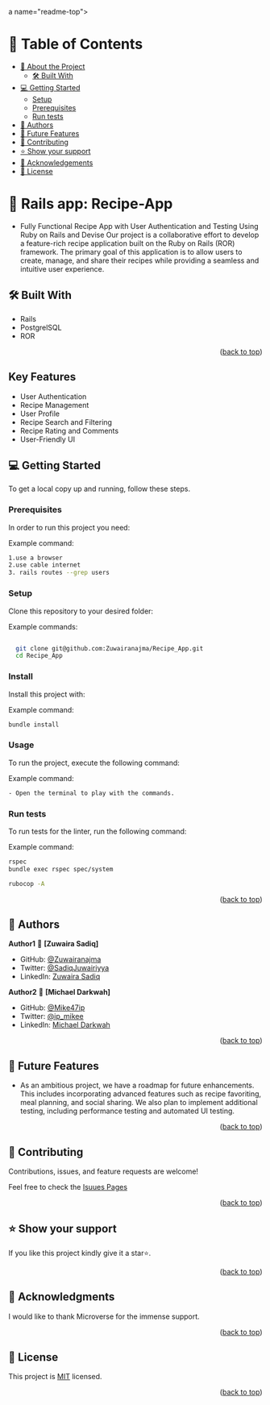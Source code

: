 a name="readme-top"></a>

<!-- TABLE OF CONTENTS -->

# 📗 Table of Contents

- [📖 About the Project](#about-project)
  - [🛠 Built With](#built-with)
- [💻 Getting Started](#getting-started)
  - [Setup](#setup)
  - [Prerequisites](#prerequisites)
  - [Run tests](#run-tests)
- [👥 Authors](#authors)
- [🔭 Future Features](#future-features)
- [🤝 Contributing](#contributing)
- [⭐️ Show your support](#support)
- [🙏 Acknowledgements](#acknowledgements)
- [📝 License](#license)

<!-- PROJECT DESCRIPTION -->

# 📖 Rails app: Recipe-App <a name="about-project"></a>

- Fully Functional Recipe App with User Authentication and Testing Using Ruby on Rails and Devise
 Our project is a collaborative effort to develop a feature-rich recipe application built on the Ruby on Rails (ROR) framework. The primary goal of this application is to allow users to create, manage, and share their recipes while providing a seamless and intuitive user experience.

## 🛠 Built With <a name="built-with"></a>

- Rails
- PostgrelSQL
- ROR

<p align="right">(<a href="#readme-top">back to top</a>)</p>

## Key Features

- User Authentication
- Recipe Management
- User Profile
- Recipe Search and Filtering
- Recipe Rating and Comments
- User-Friendly UI

<!-- GETTING STARTED -->

## 💻 Getting Started <a name="getting-started"></a>

To get a local copy up and running, follow these steps.

### Prerequisites

In order to run this project you need:

Example command:

```sh
1.use a browser
2.use cable internet
3. rails routes --grep users
```

### Setup

Clone this repository to your desired folder:

Example commands:

```sh

  git clone git@github.com:Zuwairanajma/Recipe_App.git
  cd Recipe_App


```

### Install

Install this project with:

Example command:

```sh
bundle install
```

### Usage

To run the project, execute the following command:

Example command:

```sh
- Open the terminal to play with the commands.
```

### Run tests

To run tests for the linter, run the following command:

Example command:

```sh
rspec
bundle exec rspec spec/system
```

```sh
rubocop -A
```

<p align="right">(<a href="#readme-top">back to top</a>)</p>

## 👥 Authors <a name="authors"></a>

  **Author1**
 👤 **[Zuwaira Sadiq]**

- GitHub: [@Zuwairanajma](https://github.com/Zuwairanajma)
- Twitter: [@SadiqJuwairiyya](https://twitter.com/SadiqJuwairiyya)
- LinkedIn: [Zuwaira Sadiq](https://www.linkedin.com/in/zuwaira-sadiq-566b891b0?)

 **Author2**
👤 **[Michael Darkwah]**

- GitHub: [@Mike47ip](https://github.com/Mike47ip)
- Twitter: [@ip_mikee](https://twitter.com/ip_mikee)
- LinkedIn: [Michael Darkwah](https://www.linkedin.com/in/michael-darkwah-81a039141/)

<p align="right">(<a href="#readme-top">back to top</a>)</p>

<!-- FUTURE FEATURES -->

## 🔭 Future Features <a name="future-features"></a>

- As an ambitious project, we have a roadmap for future enhancements. This includes incorporating advanced features such as recipe favoriting, meal planning, and social sharing. We also plan to implement additional testing, including performance testing and automated UI testing.

<p align="right">(<a href="#readme-top">back to top</a>)</p>

<!-- CONTRIBUTING -->

## 🤝 Contributing <a name="contributing"></a>

Contributions, issues, and feature requests are welcome!

Feel free to check the [Isuues Pages](https://github.com/Zuwairanajma/Recipe_App/issues)

<p align="right">(<a href="#readme-top">back to top</a>)</p>

<!-- SUPPORT -->

## ⭐️ Show your support <a name="support"></a>

If you like this project kindly give it a star⭐️.

<p align="right">(<a href="#readme-top">back to top</a>)</p>

<!-- ACKNOWLEDGEMENTS -->

## 🙏 Acknowledgments <a name="acknowledgements"></a>

I would like to thank Microverse for the immense support.

<p align="right">(<a href="#readme-top">back to top</a>)</p>

<!-- LICENSE -->

## 📝 License <a name="license"></a>

This project is [MIT](https://github.com/Zuwairanajma/Recipe_App/blob/dev/LICENSE) licensed.

<p align="right">(<a href="#readme-top">back to top</a>)</p>
<a name="readme-top"></a>
